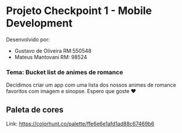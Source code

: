# Projeto Checkpoint 1 - Mobile Development

Desenvolvido por:
- Gustavo de Oliveira RM:550548
- Mateus Mantovani RM: 98524

### Tema: Bucket list de animes de romance

Decidimos criar um app com uma lista dos nossos animes de romance favoritos com imagem e sinopse. Espero que goste ❤ 

## Paleta de cores

Link: https://colorhunt.co/palette/ffe6e6e1afd1ad88c67469b6
